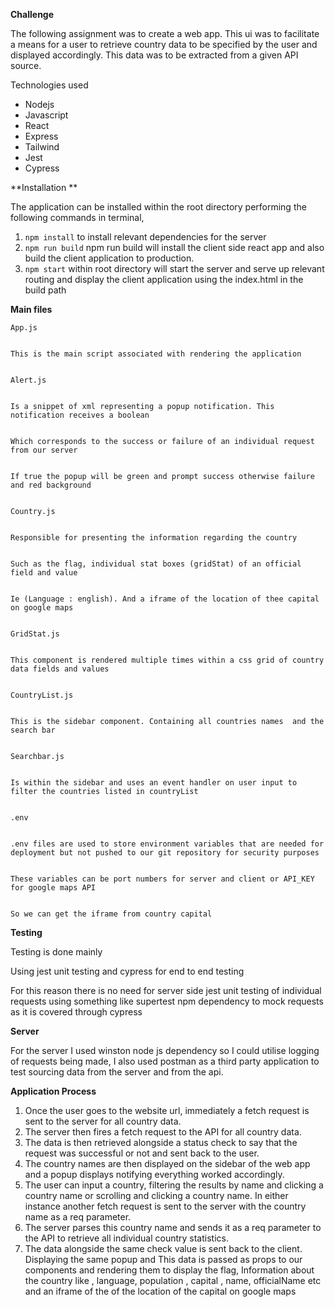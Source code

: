 <!-----

Yay, no errors, warnings, or alerts!

Conversion time: 0.516 seconds.


Using this Markdown file:

1. Paste this output into your source file.
2. See the notes and action items below regarding this conversion run.
3. Check the rendered output (headings, lists, code blocks, tables) for proper
   formatting and use a linkchecker before you publish this page.

Conversion notes:

* Docs to Markdown version 1.0β34
* Mon Apr 24 2023 04:15:42 GMT-0700 (PDT)
* Source doc: bounce
----->


**Challenge**

The following assignment was to create a web app. This ui was to facilitate a means for a user to retrieve country data to be specified by the user and displayed accordingly. This data was to be extracted from a given API source.

Technologies used



* Nodejs
* Javascript
* React
* Express
* Tailwind
* Jest 
* Cypress

**Installation **

The application can be installed within the root directory performing the following commands in terminal, 



1. `npm install` to install relevant dependencies for the server 
2. `npm run build` npm run build will install the client side react app and also build the client application to production. 
3. `npm start` within root directory will start the server and serve up relevant routing and display the client application using the index.html in the build path

**Main files**


    App.js


    This is the main script associated with rendering the application 


    Alert.js


    Is a snippet of xml representing a popup notification. This notification receives a boolean 


    Which corresponds to the success or failure of an individual request from our server 


    If true the popup will be green and prompt success otherwise failure and red background


    Country.js


    Responsible for presenting the information regarding the country 


    Such as the flag, individual stat boxes (gridStat) of an official field and value


    Ie (Language : english). And a iframe of the location of thee capital on google maps 


    GridStat.js


    This component is rendered multiple times within a css grid of country data fields and values


    CountryList.js


    This is the sidebar component. Containing all countries names  and the search bar


    Searchbar.js


    Is within the sidebar and uses an event handler on user input to filter the countries listed in countryList 


    .env


    .env files are used to store environment variables that are needed for deployment but not pushed to our git repository for security purposes


    These variables can be port numbers for server and client or API_KEY for google maps API


    So we can get the iframe from country capital

**Testing**

Testing is done mainly

Using jest unit testing and cypress for end to end testing 

For this reason there is no need for server side jest unit testing of individual requests using something like supertest npm dependency to mock requests  as it is covered through cypress

**Server** 

For the server I used winston node js dependency so I could utilise logging of requests being made, I also used postman as a third party application to test sourcing data from the server and from the api.

**Application Process**

1. Once the user goes to the website url, immediately a fetch request is sent to the server for all country data. 
2. The server then fires a fetch request to the API for all country data. 
3. The data is then retrieved alongside a status check to say that the request was successful or not  and sent back to the user. 
4. The country names are then displayed on the sidebar of the web app and a popup displays notifying everything worked accordingly. 
5. The user can input a country, filtering the results by name and clicking a country name or scrolling and clicking a country name. In either instance another fetch request is sent to the server with the country name as a req parameter. 
6. The server parses this country name and sends it as a req parameter to the API to retrieve all individual country statistics.
7. The data alongside the same check value is sent back to the client. Displaying the same popup and This data is passed as props to our components and rendering them to display the flag, Information about the country like , language, population , capital , name, officialName etc and an iframe of the of the location of the capital on google maps 
